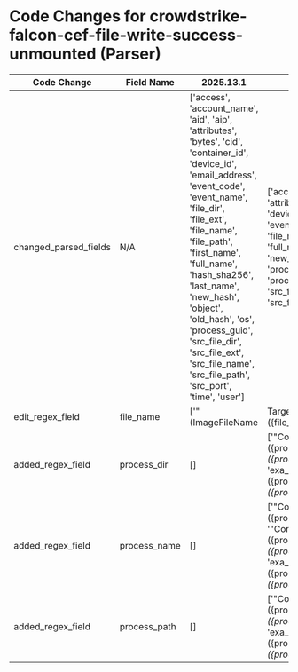 # Code Changes for crowdstrike-falcon-cef-file-write-success-unmounted (Parser)

| Code Change | Field Name | 2025.13.1 | 2025.14.1 |
|-------------|------------|-----------|------------|
| changed_parsed_fields | N/A | ['access', 'account_name', 'aid', 'aip', 'attributes', 'bytes', 'cid', 'container_id', 'device_id', 'email_address', 'event_code', 'event_name', 'file_dir', 'file_ext', 'file_name', 'file_path', 'first_name', 'full_name', 'hash_sha256', 'last_name', 'new_hash', 'object', 'old_hash', 'os', 'process_guid', 'src_file_dir', 'src_file_ext', 'src_file_name', 'src_file_path', 'src_port', 'time', 'user'] | ['access', 'account_name', 'aid', 'aip', 'attributes', 'bytes', 'cid', 'container_id', 'device_id', 'email_address', 'event_code', 'event_name', 'file_dir', 'file_ext', 'file_name', 'file_path', 'first_name', 'full_name', 'hash_sha256', 'last_name', 'new_hash', 'object', 'old_hash', 'os', 'process_dir', 'process_guid', 'process_name', 'process_path', 'src_file_dir', 'src_file_ext', 'src_file_name', 'src_file_path', 'src_port', 'time', 'user'] |
| edit_regex_field | file_name | ['"(ImageFileName|TargetFileName)":\s*"({file_dir}[^"]*[\\\/]+)({file_name}[^\\\/"]+?(\.(\d+|({file_ext}\w{1,10}?)))?)\s*"', '"ContextBaseFileName":"({file_name}[^"]+)"', '"VolumeName":"({file_dir}[^"]*[\\\/]+)({file_name}[^\\\/"]+(\.({file_ext}[^\\\/"]+))?)', 'exa_json_path=$.VolumeName,exa_regex=({file_dir}[^"]*[\\\/]+)({file_name}[^\\\/"]+(\.({file_ext}[^\\\/"]+))?)', 'exa_regex="(ImageFileName|TargetFileName)":\s*"({file_dir}[^"]*[\\\/]+)({file_name}[^\\\/"]+?(\.(\d+|({file_ext}\w{1,10}?)))?)\s*"', 'exa_regex="TargetFileName":\s*"({file_dir}[^"]*[\\\/]+)({file_name}[^\\\/"]+?(\.(\d+|({file_ext}[^\\\/"\-\.\_\$]{1,10}?)))?)\s*"'] | ['"(ImageFileName|TargetFileName)":\s*"({file_dir}[^"]*[\\\/]+)({file_name}[^\\\/"]+?(\.(\d+|({file_ext}\w{1,10}?)))?)\s*"', '"ContextBaseFileName":"({process_name}({file_name}[^"]+))"', '"VolumeName":"({file_dir}[^"]*[\\\/]+)({file_name}[^\\\/"]+(\.({file_ext}[^\\\/"]+))?)', 'exa_json_path=$.VolumeName,exa_regex=({file_dir}[^"]*[\\\/]+)({file_name}[^\\\/"]+(\.({file_ext}[^\\\/"]+))?)', 'exa_regex="(ImageFileName|TargetFileName)":\s*"({file_dir}[^"]*[\\\/]+)({file_name}[^\\\/"]+?(\.(\d+|({file_ext}\w{1,10}?)))?)\s*"', 'exa_regex="TargetFileName":\s*"({file_dir}[^"]*[\\\/]+)({file_name}[^\\\/"]+?(\.(\d+|({file_ext}[^\\\/"\-\.\_\$]{1,10}?)))?)\s*"'] |
| added_regex_field | process_dir | [] | ['"ContextImageFileName":\s*"({process_path}({process_dir}[^"]*[\\\/]+)?({process_name}[^\\\/"]+?))\s*"', 'exa_regex="ContextImageFileName":\s*"({process_path}({process_dir}[^"]*[\\\/]+)?({process_name}[^\\\/"]+?))\s*"'] |
| added_regex_field | process_name | [] | ['"ContextBaseFileName":"({process_name}({file_name}[^"]+))"', '"ContextImageFileName":\s*"({process_path}({process_dir}[^"]*[\\\/]+)?({process_name}[^\\\/"]+?))\s*"', 'exa_regex="ContextImageFileName":\s*"({process_path}({process_dir}[^"]*[\\\/]+)?({process_name}[^\\\/"]+?))\s*"'] |
| added_regex_field | process_path | [] | ['"ContextImageFileName":\s*"({process_path}({process_dir}[^"]*[\\\/]+)?({process_name}[^\\\/"]+?))\s*"', 'exa_regex="ContextImageFileName":\s*"({process_path}({process_dir}[^"]*[\\\/]+)?({process_name}[^\\\/"]+?))\s*"'] |